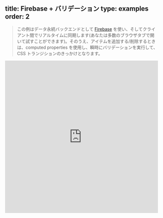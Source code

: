 title: Firebase + バリデーション
type: examples
order: 2
---

> この例はデータ永続バックエンドとして [Firebase](https://www/firebase.com/) を使い、そしてクライアント間でリアルタイムに同期します(あなたは多数のブラウザタブで開いて試すことができます)。そのうえ、アイテムを追加する/削除するときは、computed properties を使用し、瞬時にバリデーションを実行して、CSS トランジションのきっかけとなります。

<iframe width="100%" height="500" src="http://jsfiddle.net/yyx990803/2ok0hp6c/embedded/result,html,js,css" allowfullscreen="allowfullscreen" frameborder="0"></iframe>
